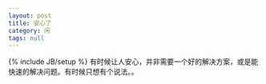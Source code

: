 ```yaml
---
layout: post
title: 安心了
category: 闲
tags: null
---
```

{% include JB/setup %}
有时候让人安心，并非需要一个好的解决方案，或是能快速的解决问题。有时候只想有个说法。。